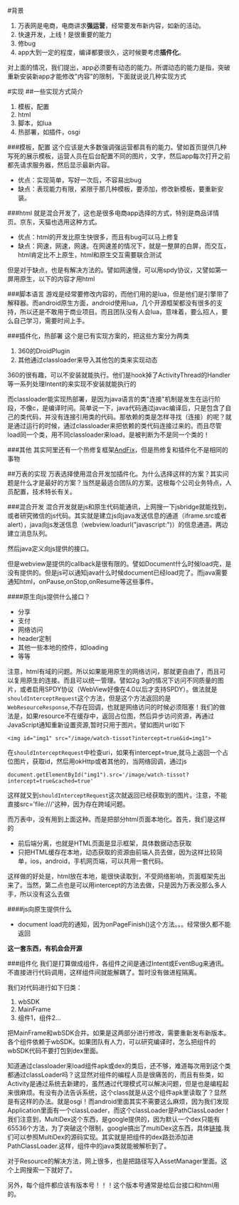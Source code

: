 #背景
1. 万表网是电商，电商讲求**强运营**，经常要发布新内容，如新的活动。
2. 快速开发，上线！是很重要的能力
2. 修bug
3. app大到一定的程度，编译都要很久，这时候要考虑**插件化**。

对上面的情况，我们提出，app必须要有动态的能力。所谓动态的能力是指，突破重新安装新app才能修改"内容"的限制，下面就说说几种实现方式

#实现
##一些实现方式简介
1. 模板，配置
2. html
3. 脚本，如lua
4. 热部署，如插件，osgi

###模板，配置
这个应该是大多数强调强运营都具有的能力。譬如首页提供几种写死的展示模板，运营人员在后台配置不同的图片，文字，然后app每次打开之前都先请求服务器，然后显示最新内容。

* 优点：实现简单，写好一次后，不容易出bug
* 缺点：表现能力有限，紧限于那几种模板，要添加，修改新模板，要重新安装。

###html
就是混合开发了，这也是很多电商app选择的方式，特别是商品详情页。京东，天猫也选用这种方式。

* 优点：html的开发比原生快很多，而且有bug可以马上修复
* 缺点：网速，网速，网速。在网速差的情况下，就是一整屏的白屏，而交互，html肯定比不上原生，html和原生交互需要联合测试

但是对于缺点，也是有解决方法的。譬如网速慢，可以用spdy协议，又譬如第一屏用原生，以下的内容才用html

###脚本语言
游戏是经常要修改内容的，而他们用的是lua，但是他们是引擎带了解释器。而android原生方面，android使用lua，几个开源框架都没有很多的支持，所以还是不敢用于商业项目。而且团队没有人会lua，意味着，要么招人，要么自己学习，需要时间上手。

###插件化，热部署
这个是已有实现方案的，把这些方案分为两类

1. 360的DroidPlugin
2. 其他通过classloader来导入其他包的类来实现动态

360的很有趣，可以不安装就能执行。他们是hook掉了ActivityThread的Handler等一系列处理Intent的来实现不安装就能执行的

而classloader能实现热部署，是因为java语言的类"连接"机制是发生在运行阶段，不像c，是编译时间。简单说一下，java代码通过javac编译后，只是包含了自己的类代码，并没有连接引用类的代码。那依赖的类是怎样寻找（连接）的呢？就是通过运行的时候，通过classloader来把依赖的类代码连接过来的。而且尽管load同一个类，用不同classloader来load，是被判断为不是同一个类的！

###其他
其实阿里还有一个热修复框架[AndFix](https://github.com/alibaba/AndFix)，但是热修复和插件化不是相同的事物

##万表的实现
万表选择使用混合开发加插件化。为什么选择这样的方案？其实问题是什么才是最好的方案？当然是最适合团队的方案。这根每个公司业务特点，人员配置，技术特长有关。

###混合开发
混合开发就是js和原生代码能通讯，上网搜一下jsbridge就能找到，或者研究微信的js代码。其实就是建立js向java发送信息的通道（iframe.src或者alert），java向js发送信息（webview.loadurl("javascript:")）的信息通道。两边建立消息队列。

然后java定义向js提供的接口。

但是webview是提供的callback是很有限的。譬如Document什么时候load完，是没有提供的。但是js可以通知java什么时候document已经load完了。而java需要通知html，onPause,onStop,onResume等这些事件。

####原生向js提供什么接口？

* 分享
* 支付
* 网络访问
* header定制
* 其他一些本地的控件，如loading
* 等等

注意，html有域的问题。所以如果能用原生的网络访问，那就更自由了，而且可以复用原生的连接。而且可以统一管理。譬如2g 3g的情况下访问不同质量的图片，或者启用SPDY协议（WebView好像在4.0以后才支持SPDY）。做法就是`shouldInterceptRequest`这个方法，但是这个方法返回的是`WebResourceResponse`,不存在回调，也就是网络访问的时候必须阻塞！我们的做法是，如果resource不在缓存中，返回占位图，然后异步访问资源，再通过JavaScript通知重新设置资源,暂时只用于图片。譬如图片url如下
	
	<img id="img1" src="/image/watch-tissot?intercept=true&id=img1">

在`shouldInterceptRequest`中检查uri，如果有intercept=true,就马上返回一个占位图片，获取id，然后用okHttp或者其他的，当网络回调，通过js 
	
	document.getElementById("img1").src='/image/watch-tissot?intercept=true&cached=true'

这样就又到`shouldInterceptRequest`这次就返回已经获取到的图片。注意，不能直接src='file:///'这种，因为存在跨域问题。

而万表中，没有用到上面这种。而是把部分html页面本地化。首先，我们是这样的

* 前后端分离，也就是HTML页面是显示框架，具体数据动态获取
* 只把HTML缓存在本地，动态获取的资源由前端人员去做，因为这样比较简单，ios，android，手机网页端，可以共用一套代码。

这样做的好处是，html放在本地，能很快读取到，不受网络影响，页面框架先出来了。当然，第二点也是可以用intercept的方法去做，只是因为万表没那么多人手，所以没有这么去做

####js向原生提供什么
* document load完的通知，因为onPageFinish()这个方法。。。经常很久都不能返回

**这一套东西，有机会会开源**

###组件化
我们是打算做成组件，各组件之间是通过Intent或EventBug来通讯。不直接进行代码调用，这样组件间就能解耦了。暂时没有做进程隔离。

我们对代码进行如下归类：

1. wbSDK
2. MainFrame
3. 组件1，组件2...

把MainFrame和wbSDK合并。如果是这两部分进行修改，需要重新发布新版本。各个组件依赖于wbSDK。如果团队有人力，可以研究编译时，怎么把组件的wbSDK代码不要打包到dex里面。

知道通过classloader来load组件apk或dex的类后，还不够，难道每次用到这个类都通过classLoader吗？这显然对组件的编程人员是很痛苦的，而且有些类，如Activity是通过系统去新建的，虽然通过代理模式可以解决问题，但是也是编程起来很麻烦。有没有办法告诉系统，这个class就是从这个组件apk里读取了？显然是有这样的办法。就是osgi！而android里面其实不需要这么麻烦，因为我们发现Application里面有一个classLoader，而这个classLoader是PathClassLoader！我们注意到，MultiDex这个东西，是google提供的，因为默认一个dex只能有65536个方法，为了突破这个限制，google搞出了multiDex这东西，具体[链接](http://developer.android.com/tools/building/multidex.html).我们可以参照MultiDex的源码实现。其实就是把组件的dex路劲添加进PathClassLoader.这样，组件中的java类就能被解析到了。

对于Resource的解决方法，网上很多，也是把路径写入AssetManager里面。这个上网搜索一下就好了。

另外，每个组件都应该有版本号！！！这个版本号通常是给后台接口和html用的。





